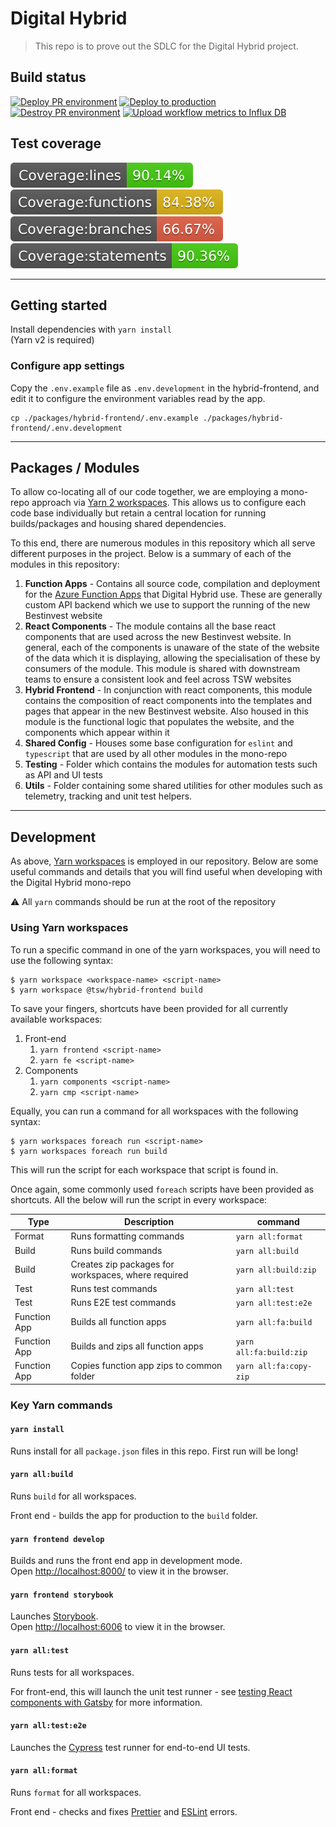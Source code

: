 # Digital Hybrid

> This repo is to prove out the SDLC for the Digital Hybrid project.

## Build status

[![Deploy PR environment](https://github.com/TSWDTS/digital-hybrid/actions/workflows/deploy-pr.yml/badge.svg)](https://github.com/TSWDTS/digital-hybrid/actions/workflows/deploy-pr.yml)
[![Deploy to production](https://github.com/TSWDTS/digital-hybrid/actions/workflows/deploy-to-prod.yml/badge.svg)](https://github.com/TSWDTS/digital-hybrid/actions/workflows/deploy-to-prod.yml)
[![Destroy PR environment](https://github.com/TSWDTS/digital-hybrid/actions/workflows/destroy-pr.yaml/badge.svg)](https://github.com/TSWDTS/digital-hybrid/actions/workflows/destroy-pr.yaml)
[![Upload workflow metrics to Influx DB](https://github.com/TSWDTS/digital-hybrid/actions/workflows/upload-to-influx.yml/badge.svg)](https://github.com/TSWDTS/digital-hybrid/actions/workflows/upload-to-influx.yml)

## Test coverage

![Test coverage: lines](./badges/badge-lines.svg)
![Test coverage: functions](./badges/badge-functions.svg)
![Test coverage: branches](./badges/badge-branches.svg)
![Test coverage: statements](./badges/badge-statements.svg)

---

## Getting started

Install dependencies with `yarn install`  
(Yarn v2 is required)

### Configure app settings

Copy the `.env.example` file as `.env.development` in the hybrid-frontend, and edit it to configure the environment variables read by the app.

    cp ./packages/hybrid-frontend/.env.example ./packages/hybrid-frontend/.env.development

---
## Packages  / Modules
To allow co-locating all of our code together, we are employing a mono-repo approach via [Yarn 2 workspaces](https://yarnpkg.com/features/workspaces). This allows us to configure each code base individually but retain a central location for running builds/packages and housing shared dependencies.

To this end, there are numerous modules in this repository which all serve different purposes in the project. Below is a summary of each of the modules in this repository:
1. **Function Apps** - Contains all source code, compilation and deployment for the [Azure Function Apps](https://docs.microsoft.com/en-gb/azure/azure-functions/functions-reference) that Digital Hybrid use. These are generally custom API backend which we use to support the running of the new Bestinvest website
1. **React Components** - The module contains all the base react components that are used across the new Bestinvest website. In general, each of the components is unaware of the state of the website of the data which it is displaying, allowing the specialisation of these by consumers of the module. This module is shared with downstream teams to ensure a consistent look and feel across TSW websites
1. **Hybrid Frontend** - In conjunction with react components, this module contains the composition of react components into the templates and pages that appear in the new Bestinvest website. Also housed in this module is the functional logic that populates the website, and the components which appear within it
1. **Shared Config** - Houses some base configuration for `eslint` and `typescript` that are used by all other modules in the mono-repo
1. **Testing** - Folder which contains the modules for automation tests such as API and UI tests
1. **Utils** - Folder containing some shared utilities for other modules such as telemetry, tracking and unit test helpers.

---

## Development
As above, [Yarn workspaces](https://yarnpkg.com/features/workspaces) is employed in our repository. Below are some useful commands and details that you will find useful when developing with the Digital Hybrid mono-repo 

:warning: All `yarn` commands should be run at the root of the repository

### Using Yarn workspaces

To run a specific command in one of the yarn workspaces, you will need to use the following syntax:

```
$ yarn workspace <workspace-name> <script-name>
$ yarn workspace @tsw/hybrid-frontend build
```

To save your fingers, shortcuts have been provided for all currently available workspaces:

1. Front-end
   1. `yarn frontend <script-name>`
   1. `yarn fe <script-name>`
1. Components
   1. `yarn components <script-name>`
   1. `yarn cmp <script-name>`

Equally, you can run a command for all workspaces with the following syntax:

```
$ yarn workspaces foreach run <script-name>
$ yarn workspaces foreach run build
```

This will run the script for each workspace that script is found in.

Once again, some commonly used `foreach` scripts have been provided as shortcuts. All the below will run the script in every workspace:

| Type         | Description                                         | command                 |
| ------------ | --------------------------------------------------- | ----------------------- |
| Format       | Runs formatting commands                            | `yarn all:format`       |
| Build        | Runs build commands                                 | `yarn all:build`        |
| Build        | Creates zip packages for workspaces, where required | `yarn all:build:zip`    |
| Test         | Runs test commands                                  | `yarn all:test`         |
| Test         | Runs E2E test commands                              | `yarn all:test:e2e`     |
| Function App | Builds all function apps                            | `yarn all:fa:build`     |
| Function App | Builds and zips all function apps                   | `yarn all:fa:build:zip` |
| Function App | Copies function app zips to common folder           | `yarn all:fa:copy-zip`  |

### Key Yarn commands

#### `yarn install`

Runs install for all `package.json` files in this repo. First run will be long!

#### `yarn all:build`

Runs `build` for all workspaces.

Front end - builds the app for production to the `build` folder.

#### `yarn frontend develop`

Builds and runs the front end app in development mode.  
Open [http://localhost:8000/](http://localhost:8000/) to view it in the browser.

#### `yarn frontend storybook`

Launches [Storybook](https://storybook.js.org/).  
Open [http://localhost:6006](http://localhost:6006) to view it in the browser.

#### `yarn all:test`

Runs tests for all workspaces.

For front-end, this will launch the unit test runner - see [testing React components with Gatsby](https://www.gatsbyjs.com/docs/how-to/testing/testing-react-components/) for more information.

#### `yarn all:test:e2e`

Launches the [Cypress](https://www.cypress.io/) test runner for end-to-end UI tests.

#### `yarn all:format`

Runs `format` for all workspaces.

Front end - checks and fixes [Prettier](https://prettier.io/) and [ESLint](https://eslint.org/) errors.
